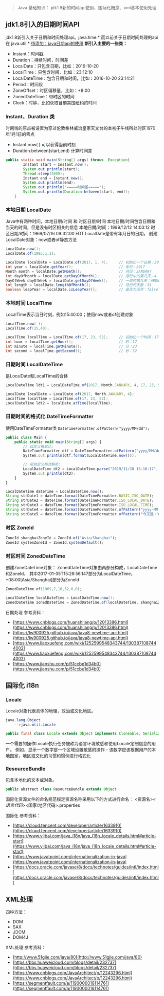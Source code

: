 > Java 基础知识： jdk1.8新的时间api使用、国际化概念、xml基本使用处理

## jdk1.8引入的日期时间API
jdk1.8新引入关于日期和时间处理api。java.time.*
而以前关于日期时间处理的api在 java.util.*  [待添加：java日期api的使用](#)
**新引入主要的一些类：**

- Instant：时间戳 
- Duration：持续时间，时间差 
- LocalDate：只包含日期，比如：2016-10-20 
- LocalTime：只包含时间，比如：23:12:10 
- LocalDateTime：包含日期和时间，比如：2016-10-20 23:14:21 
- Period：时间段 
- ZoneOffset：时区偏移量，比如：+8:00 
- ZonedDateTime：带时区的时间 
- Clock：时钟，比如获取目前美国纽约的时间
### Instant、Duration 类
时间线的原点被设置为穿过伦敦格林威治皇家天文台的本初子午线所处时区1970年1月1日的零点

- Instant.now( )				可以获得当前时刻
- Duration.between(start,end)  计算时间差
```java
public static void main(String[] args) throws  Exception{
        Instant start = Instant.now();
        System.out.println(start);
        Thread.sleep(5000);
        Instant end = Instant.now();
        System.out.println(end);
        System.out.println("=====时间差=====");
        System.out.println(Duration.between(start, end));
    }
```
### 本地日期 LocalDate
Java中有两种时间，本地日期/时间 和 时区日期/时间
本地日期/时间包含日期和当天的时间，但是没有时区相关的信息
本地日期/时间：1999/12/12 14:03:12
时区日期/时间：1969/07/16 09:32:00 EDT
LocalDate是带有年月日的日期，
创建LocalDate对象：now或者of静态方法
```java
LocalDate.now();
LocalDate.of(1993,1,1);

LocalDate localDate = LocalDate.of(2017, 1, 4);     // 初始化一个日期：2017-01-04
int year = localDate.getYear();                     // 年份：2017
Month month = localDate.getMonth();                 // 月份：JANUARY
int dayOfMonth = localDate.getDayOfMonth();         // 月份中的第几天：4
DayOfWeek dayOfWeek = localDate.getDayOfWeek();     // 一周的第几天：WEDNESDAY
int length = localDate.lengthOfMonth();             // 月份的天数：31
boolean leapYear = localDate.isLeapYear();          // 是否为闰年：false
```
### 本地时间 LocalTime
LocalTime表示当日时刻，例如15:40:00；使用now或者of创建对象
```java
LocalTime.now( );
LocalTime.of(15,40);

LocalTime localTime = LocalTime.of(17, 23, 52);     // 初始化一个时间：17:23:52
int hour = localTime.getHour();                     // 时：17
int minute = localTime.getMinute();                 // 分：23
int second = localTime.getSecond();                 // 秒：52
```
### 日期时间 LocalDateTime
是LocalDate和LocalTime的合体
```javascript
LocalDateTime ldt1 = LocalDateTime.of(2017, Month.JANUARY, 4, 17, 23, 52);

LocalDate localDate = LocalDate.of(2017, Month.JANUARY, 4);
LocalTime localTime = LocalTime.of(17, 23, 52);
LocalDateTime ldt2 = localDate.atTime(localTime);
```
### 日期时间的格式化 DateTimeFormatter
使用DateTimeFormatter类
`DateTimeFormatter.ofPattern("yyyy/MM/dd");`
```javascript
public class Main {
    public static void main(String[] args) {
        // 自定义格式化:
        DateTimeFormatter dtf = DateTimeFormatter.ofPattern("yyyy/MM/dd HH:mm:ss");
        System.out.println(dtf.format(LocalDateTime.now()));

        // 用自定义格式解析:
        LocalDateTime dt2 = LocalDateTime.parse("2019/11/30 15:16:17", dtf);
        System.out.println(dt2);
    }
}

LocalDateTime dateTime = LocalDateTime.now();
String strDate1 = dateTime.format(DateTimeFormatter.BASIC_ISO_DATE);    // 20170105
String strDate2 = dateTime.format(DateTimeFormatter.ISO_LOCAL_DATE);    // 2017-01-05
String strDate3 = dateTime.format(DateTimeFormatter.ISO_LOCAL_TIME);    // 14:20:16.998
String strDate4 = dateTime.format(DateTimeFormatter.ofPattern("yyyy-MM-dd"));   // 2017-01-05
String strDate5 = dateTime.format(DateTimeFormatter.ofPattern("今天是：YYYY年 MMMM DD日 E", Locale.CHINESE)); // 今天是：2017年 一月 05日 星期四
```
### 时区 ZoneId
```javascript
ZoneId shanghaiZoneId = ZoneId.of("Asia/Shanghai");
ZoneId systemZoneId = ZoneId.systemDefault();
```
### 时区时间 ZonedDateTime
创建ZoneDateTime对象：
ZonedDateTime对象由两部分构成，LocalDateTime和ZoneId，
其中2017-01-05T15:26:56.147部分为LocalDateTime，+08:00[Asia/Shanghai]部分为ZoneId
```java
ZonedDateTime.of(1969,7,16,32,0,0);

LocalDateTime localDateTime = LocalDateTime.now();
ZonedDateTime zonedDateTime = ZonedDateTime.of(localDateTime, shanghaiZoneId);

```
日期处理 参考资料：

- [https://www.cnblogs.com/huanshilang/p/12013386.html](https://www.cnblogs.com/huanshilang/p/12013386.html)
- [https://lw900925.github.io/java/java8-newtime-api.html](https://lw900925.github.io/java/java8-newtime-api.html)
- [https://www.liaoxuefeng.com/wiki/1252599548343744/1303871087444002](https://www.liaoxuefeng.com/wiki/1252599548343744/1303871087444002)
- [https://www.jianshu.com/p/51ccbe1d34b0](https://www.jianshu.com/p/51ccbe1d34b0)
## 国际化 i18n
### Locale
Locale对象代表具体的地理，政治或文化地区。 
```java
java.lang.Object 
	-->java.util.Locale 

public final class Locale extends Object implements Cloneable, Serializable
```
一个需要的操作Locale执行任务被称为语言环境敏感和使用Locale定制信息的用户。
例如，显示一个数字是一个区域设置敏感的操作 - 该数字应该根据用户的本地国家，地区或文化的习惯和惯例进行格式化
### ResourceBundle 
包含本地化的文本或对象。
```javascript
public abstract class ResourceBundle extends Object
```
国际化资源文件的命名规范规定资源名称采用以下的方式进行命名：
<资源名>_<语言代码>_<国家/地区代码>.properties

国际化 参考资料：

- [https://cloud.tencent.com/developer/article/1633910](https://cloud.tencent.com/developer/article/1633910)
- [https://www.yiibai.com/java_i18n/java_i18n_locale_details.html#article-start](https://www.yiibai.com/java_i18n/java_i18n_locale_details.html#article-start)
- [https://www.javatpoint.com/internationalization-in-java](https://www.javatpoint.com/internationalization-in-java)
- [https://docs.oracle.com/javase/8/docs/technotes/guides/intl/index.html](https://docs.oracle.com/javase/8/docs/technotes/guides/intl/index.html)
## XML处理
四种方法：

- DOM
- SAX
- JDOM
- DOM4J

XML处理 参考资料：

- [http://www.51gjie.com/java/80](http://www.51gjie.com/java/80)
- [https://bbs.huaweicloud.com/blogs/detail/232737](https://bbs.huaweicloud.com/blogs/detail/232737)
- [https://www.cnblogs.com/JavaArchitect/p/12243296.html](https://www.cnblogs.com/JavaArchitect/p/12243296.html)
- [https://segmentfault.com/a/1190000016114761](https://segmentfault.com/a/1190000016114761)
